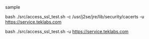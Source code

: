 sample

bash ./src/access_ssl_test.sh -c /usr/j2se/jre/lib/security/cacerts -u https://service.teklabs.com

bash ./src/access_ssl_test.sh -u https://service.teklabs.com
